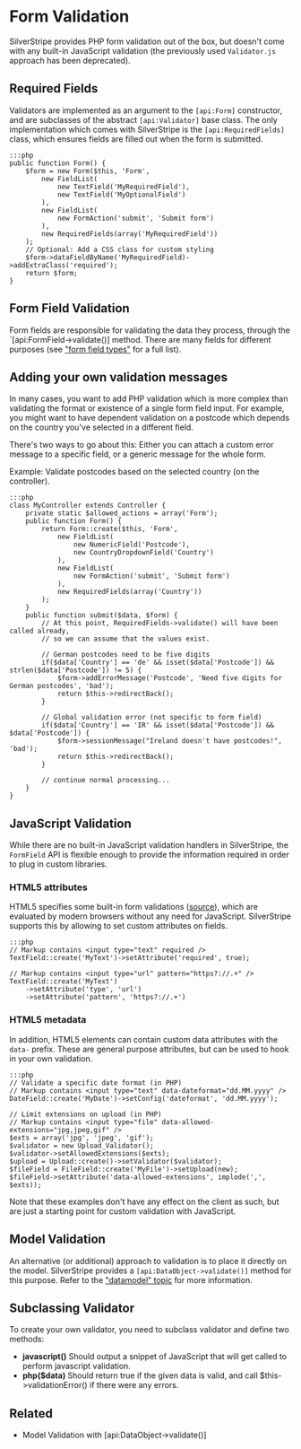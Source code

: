 # Form Validation

SilverStripe provides PHP form validation out of the box,
but doesn't come with any built-in JavaScript validation
(the previously used `Validator.js` approach has been deprecated).

## Required Fields

Validators are implemented as an argument to the `[api:Form]` constructor,
and are subclasses of the abstract `[api:Validator]` base class.
The only implementation which comes with SilverStripe is
the `[api:RequiredFields]` class, which ensures fields are filled out
when the form is submitted.

	:::php
	public function Form() {
		$form = new Form($this, 'Form',
			new FieldList(
				new TextField('MyRequiredField'),
				new TextField('MyOptionalField')
			),
			new FieldList(
				new FormAction('submit', 'Submit form')
			),
			new RequiredFields(array('MyRequiredField'))
		);
		// Optional: Add a CSS class for custom styling
		$form->dataFieldByName('MyRequiredField)->addExtraClass('required');
		return $form;
	}

## Form Field Validation

Form fields are responsible for validating the data they process,
through the `[api:FormField->validate()] method. There are many fields
for different purposes (see ["form field types"](/reference/form-field-types) for a full list).

## Adding your own validation messages

In many cases, you want to add PHP validation which is more complex than
validating the format or existence of a single form field input.
For example, you might want to have dependent validation on
a postcode which depends on the country you've selected in a different field.

There's two ways to go about this: Either you can attach a custom error message
to a specific field, or a generic message for the whole form.

Example: Validate postcodes based on the selected country (on the controller).

	:::php
	class MyController extends Controller {
		private static $allowed_actions = array('Form');
		public function Form() {
			return Form::create($this, 'Form',
				new FieldList(
					new NumericField('Postcode'),
					new CountryDropdownField('Country')
				),
				new FieldList(
					new FormAction('submit', 'Submit form')
				),
				new RequiredFields(array('Country'))
			);
		}
		public function submit($data, $form) {
			// At this point, RequiredFields->validate() will have been called already,
			// so we can assume that the values exist.
			
			// German postcodes need to be five digits
			if($data['Country'] == 'de' && isset($data['Postcode']) && strlen($data['Postcode']) != 5) {
				$form->addErrorMessage('Postcode', 'Need five digits for German postcodes', 'bad');
				return $this->redirectBack();
			}
			
			// Global validation error (not specific to form field)
			if($data['Country'] == 'IR' && isset($data['Postcode']) && $data['Postcode']) {
				$form->sessionMessage("Ireland doesn't have postcodes!", 'bad');
				return $this->redirectBack();
			}
			
			// continue normal processing...
		}
	}

## JavaScript Validation

While there are no built-in JavaScript validation handlers in SilverStripe,
the `FormField` API is flexible enough to provide the information required
in order to plug in custom libraries.

### HTML5 attributes

HTML5 specifies some built-in form validations ([source](http://www.w3.org/wiki/HTML5_form_additions)),
which are evaluated by modern browsers without any need for JavaScript.
SilverStripe supports this by allowing to set custom attributes on fields.

	:::php
	// Markup contains <input type="text" required />
	TextField::create('MyText')->setAttribute('required', true);
	
	// Markup contains <input type="url" pattern="https?://.+" />
	TextField::create('MyText')
		->setAttribute('type', 'url')
		->setAttribute('pattern', 'https?://.+')

### HTML5 metadata

In addition, HTML5 elements can contain custom data attributes with the `data-` prefix.
These are general purpose attributes, but can be used to hook in your own validation.

	:::php
	// Validate a specific date format (in PHP)
	// Markup contains <input type="text" data-dateformat="dd.MM.yyyy" />
	DateField::create('MyDate')->setConfig('dateformat', 'dd.MM.yyyy');
	
	// Limit extensions on upload (in PHP)
	// Markup contains <input type="file" data-allowed-extensions="jpg,jpeg,gif" />
	$exts = array('jpg', 'jpeg', 'gif');
	$validator = new Upload_Validator();
	$validator->setAllowedExtensions($exts);
	$upload = Upload::create()->setValidator($validator);
	$fileField = FileField::create('MyFile')->setUpload(new);
	$fileField->setAttribute('data-allowed-extensions', implode(',', $exts));

Note that these examples don't have any effect on the client as such,
but are just a starting point for custom validation with JavaScript.

## Model Validation

An alternative (or additional) approach to validation is to place it directly
on the model. SilverStripe provides a `[api:DataObject->validate()]` method for this purpose.
Refer to the ["datamodel" topic](/topics/datamodel#validation-and-constraints) for more information.

## Subclassing Validator

To create your own validator, you need to subclass validator and define two methods:

 *  **javascript()** Should output a snippet of JavaScript that will get called to perform javascript validation.
 *  **php($data)** Should return true if the given data is valid, and call $this->validationError() if there were any
errors.

## Related

 * Model Validation with [api:DataObject->validate()]